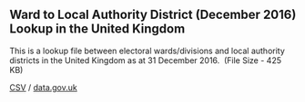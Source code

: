 ## Ward to Local Authority District (December 2016) Lookup in the United Kingdom

This is a lookup file between electoral wards/divisions and local authority districts in the United Kingdom as at 31 December 2016.  (File Size - 425 KB)

[CSV](../csv/032.csv) / [data.gov.uk](https://data.gov.uk/dataset/2ed61250-d107-4993-906f-4ce90b569d38/ward-to-local-authority-district-december-2016-lookup-in-the-united-kingdom)

